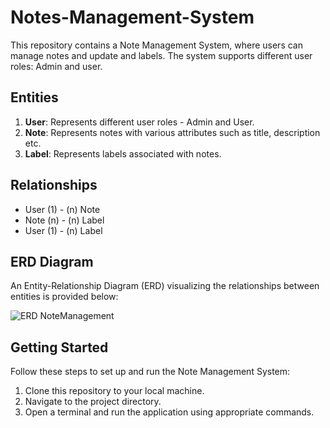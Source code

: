 # Notes-Management-System

This repository contains a Note Management System, where users can manage notes and update and labels. The system supports different user roles: Admin and user.
## Entities

1. **User**: Represents different user roles - Admin and User.
2. **Note**: Represents notes with various attributes such as title, description etc.
3. **Label**: Represents labels associated with notes.


## Relationships

- User (1) - (n) Note
- Note (n) - (n) Label
- User (1) - (n) Label

## ERD Diagram

An Entity-Relationship Diagram (ERD) visualizing the relationships between entities is provided below:

![ERD NoteManagement](https://github.com/hk5ahi/Notes-Management-System/assets/75085428/7bedf838-20d9-4e8d-a061-3855083f42d1)


## Getting Started

Follow these steps to set up and run the Note Management System:

1. Clone this repository to your local machine.
2. Navigate to the project directory.
3. Open a terminal and run the application using appropriate commands.
